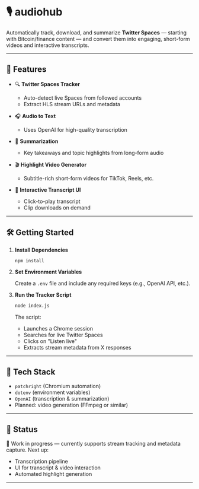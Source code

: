 # 🎙️ audiohub

Automatically track, download, and summarize **Twitter Spaces** — starting with Bitcoin/finance content — and convert them into engaging, short-form videos and interactive transcripts.

---

## 🚀 Features

- 🔍 **Twitter Spaces Tracker**
  - Auto-detect live Spaces from followed accounts
  - Extract HLS stream URLs and metadata

- 🎧 **Audio to Text**
  - Uses OpenAI for high-quality transcription

- 🧠 **Summarization**
  - Key takeaways and topic highlights from long-form audio

- 🎬 **Highlight Video Generator**
  - Subtitle-rich short-form videos for TikTok, Reels, etc.

- 📜 **Interactive Transcript UI**
  - Click-to-play transcript
  - Clip downloads on demand

---

## 🛠️ Getting Started

1. **Install Dependencies**

    ```bash
    npm install
    ```

2. **Set Environment Variables**

    Create a `.env` file and include any required keys (e.g., OpenAI API, etc.).

3. **Run the Tracker Script**

    ```bash
    node index.js
    ```

    The script:
    - Launches a Chrome session
    - Searches for live Twitter Spaces
    - Clicks on "Listen live"
    - Extracts stream metadata from X responses

---

## 🧩 Tech Stack

- `patchright` (Chromium automation)
- `dotenv` (environment variables)
- `OpenAI` (transcription & summarization)
- Planned: video generation (FFmpeg or similar)

---

## 📌 Status

🔄 Work in progress — currently supports stream tracking and metadata capture. Next up:
- Transcription pipeline
- UI for transcript & video interaction
- Automated highlight generation

---
